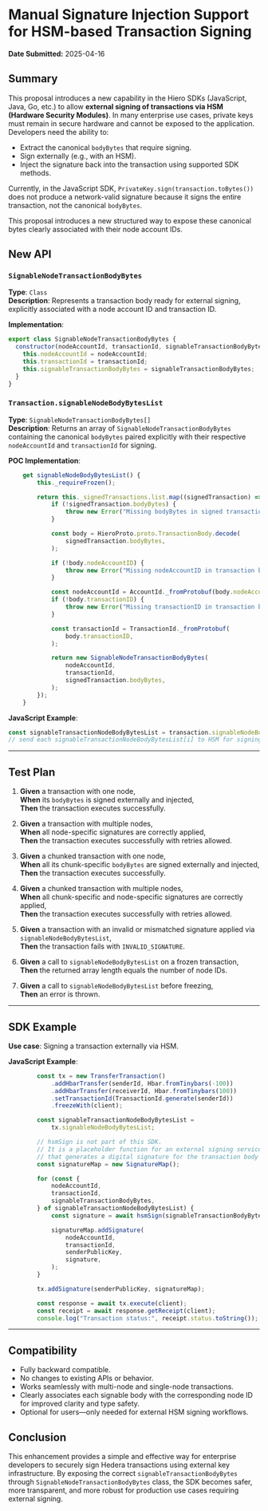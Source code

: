 # Manual Signature Injection Support for HSM-based Transaction Signing

**Date Submitted:** 2025-04-16

## Summary

This proposal introduces a new capability in the Hiero SDKs (JavaScript, Java, Go, etc.) to allow **external signing of transactions via HSM (Hardware Security Modules)**. In many enterprise use cases, private keys must remain in secure hardware and cannot be exposed to the application. Developers need the ability to:

- Extract the canonical `bodyBytes` that require signing.
- Sign externally (e.g., with an HSM).
- Inject the signature back into the transaction using supported SDK methods.

Currently, in the JavaScript SDK, `PrivateKey.sign(transaction.toBytes())` does not produce a network-valid signature because it signs the entire transaction, not the canonical `bodyBytes`.

This proposal introduces a new structured way to expose these canonical bytes clearly associated with their node account IDs.

## New API

### `SignableNodeTransactionBodyBytes`

**Type**: `Class`  
**Description**: Represents a transaction body ready for external signing, explicitly associated with a node account ID and transaction ID.

**Implementation**:

```javascript
export class SignableNodeTransactionBodyBytes {
  constructor(nodeAccountId, transactionId, signableTransactionBodyBytes) {
    this.nodeAccountId = nodeAccountId;
    this.transactionId = transactionId;
    this.signableTransactionBodyBytes = signableTransactionBodyBytes;
  }
}
```

### `Transaction.signableNodeBodyBytesList`

**Type**: `SignableNodeTransactionBodyBytes[]`  
**Description**: Returns an array of `SignableNodeTransactionBodyBytes` containing the canonical `bodyBytes` paired explicitly with their respective `nodeAccountId` and `transactionId` for signing.

**POC Implementation**:

```javascript
    get signableNodeBodyBytesList() {
        this._requireFrozen();

        return this._signedTransactions.list.map((signedTransaction) => {
            if (!signedTransaction.bodyBytes) {
                throw new Error("Missing bodyBytes in signed transaction.");
            }

            const body = HieroProto.proto.TransactionBody.decode(
                signedTransaction.bodyBytes,
            );

            if (!body.nodeAccountID) {
                throw new Error("Missing nodeAccountID in transaction body.");
            }

            const nodeAccountId = AccountId._fromProtobuf(body.nodeAccountID);
            if (!body.transactionID) {
                throw new Error("Missing transactionID in transaction body.");
            }

            const transactionId = TransactionId._fromProtobuf(
                body.transactionID,
            );

            return new SignableNodeTransactionBodyBytes(
                nodeAccountId,
                transactionId,
                signedTransaction.bodyBytes,
            );
        });
    }
```

**JavaScript Example**:

```javascript
const signableTransactionNodeBodyBytesList = transaction.signableNodeBodyBytesList;
// send each signableTransactionNodeBodyBytesList[i] to HSM for signing
```

---

## Test Plan

1. **Given** a transaction with one node,  
   **When** its `bodyBytes` is signed externally and injected,  
   **Then** the transaction executes successfully.

2. **Given** a transaction with multiple nodes,  
   **When** all node-specific signatures are correctly applied,  
   **Then** the transaction executes successfully with retries allowed.

3. **Given** a chunked transaction with one node,  
   **When** all its chunk-specific `bodyBytes` are signed externally and injected,  
   **Then** the transaction executes successfully.

4. **Given** a chunked transaction with multiple nodes,  
   **When** all chunk-specific and node-specific signatures are correctly applied,  
   **Then** the transaction executes successfully with retries allowed.

5. **Given** a transaction with an invalid or mismatched signature applied via `signableNodeBodyBytesList`,  
   **Then** the transaction fails with `INVALID_SIGNATURE`.

6. **Given** a call to `signableNodeBodyBytesList` on a frozen transaction,  
   **Then** the returned array length equals the number of node IDs.

7. **Given** a call to `signableNodeBodyBytesList` before freezing,  
   **Then** an error is thrown.

---

## SDK Example

**Use case**: Signing a transaction externally via HSM.

**JavaScript Example**:

```javascript
        const tx = new TransferTransaction()
            .addHbarTransfer(senderId, Hbar.fromTinybars(-100))
            .addHbarTransfer(receiverId, Hbar.fromTinybars(100))
            .setTransactionId(TransactionId.generate(senderId))
            .freezeWith(client);

        const signableTransactionNodeBodyBytesList =
            tx.signableNodeBodyBytesList;

        // hsmSign is not part of this SDK.
        // It is a placeholder function for an external signing service (e.g., a Hardware Security Module or KMS)
        // that generates a digital signature for the transaction body bytes.
        const signatureMap = new SignatureMap();

        for (const {
            nodeAccountId,
            transactionId,
            signableTransactionBodyBytes,
        } of signableTransactionNodeBodyBytesList) {
            const signature = await hsmSign(signableTransactionBodyBytes);

            signatureMap.addSignature(
                nodeAccountId,
                transactionId,
                senderPublicKey,
                signature,
            );
        }

        tx.addSignature(senderPublicKey, signatureMap);

        const response = await tx.execute(client);
        const receipt = await response.getReceipt(client);
        console.log("Transaction status:", receipt.status.toString());
```

---

## Compatibility

- Fully backward compatible.
- No changes to existing APIs or behavior.
- Works seamlessly with multi-node and single-node transactions.
- Clearly associates each signable body with the corresponding node ID for improved clarity and type safety.
- Optional for users—only needed for external HSM signing workflows.

## Conclusion

This enhancement provides a simple and effective way for enterprise developers to securely sign Hedera transactions using external key infrastructure. By exposing the correct `signableTransactionBodyBytes` through `SignableNodeTransactionBodyBytes` class, the SDK becomes safer, more transparent, and more robust for production use cases requiring external signing.
